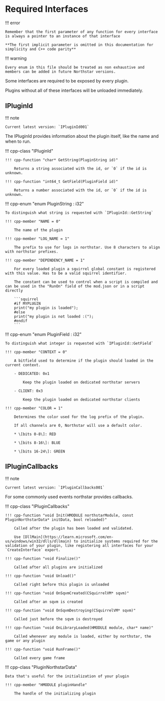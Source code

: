 # Required Interfaces

!!! error

    Remember that the first parameter of any function for every interface is always a pointer to an instance of that interface

    **The first implicit parameter is omitted in this documentation for simplicity and C++ code parity**

!!! warning

    Every enum in this file should be treated as non exhaustive and members can be added in future Northstar versions.

Some interfaces are required to be exposed by every plugin.

Plugins without all of these interfaces will be unloaded immediately.

## IPluginId

!!! note

    Current latest version: `IPluginId001`

The IPluginId provides information about the plugin itself, like the name and when to run.

!!! cpp-class "IPluginId"

    !!! cpp-function "char* GetString(PluginString id)"

        Returns a string associated with the id, or `0` if the id is unknown.

    !!! cpp-function "int64_t GetField(PluginField id)"

        Returns a number associated with the id, or `0` if the id is unknown.

!!! cpp-enum "enum PluginString : i32"

    To distinguish what string is requested with `IPluginId::GetString`

    !!! cpp-member "NAME = 0"

        The name of the plugin

    !!! cpp-member "LOG_NAME = 1"

        The prefix to use for logs in northstar. Use 8 characters to align with northstar prefixes.

    !!! cpp-member "DEPENDENCY_NAME = 1"

        For every loaded plugin a squirrel global constant is registered with this value. Has to be a valid squirrel identifier.

        The constant can be used to control when a script is compiled and can be used in the "RunOn" field of the mod.json or in a script directly

        ```squirrel
        #if MYPLUGIN
        print("my plugin is loaded");
        #else
        print("my plugin is not loaded :(");
        #endif
        ```

!!! cpp-enum "enum PluginField : i32"

    To distinguish what integer is requested with `IPluginId::GetField`

    !!! cpp-member "CONTEXT = 0"

        A bitfield used to determine if the plugin should loaded in the current context.

        - DEDICATED: 0x1

            Keep the plugin loaded on dedicated northstar servers

        - CLIENT: 0x3

            Keep the plugin loaded on dedicated northstar clients

    !!! cpp-member "COLOR = 1"

        Determines the color used for the log prefix of the plugin.

        If all channels are 0, Northstar will use a default color.

        * \[bits 0-8\]: RED

        * \[bits 8-16\]: BLUE

        * \[bits 16-24\]: GREEN

## IPluginCallbacks

!!! note

    Current latest version: `IPluginCallbacks001`


For some commonly used events northstar provides callbacks.

!!! cpp-class "IPluginCallbacks"

    !!! cpp-function "void Init(HMODULE northstarModule, const PluginNorthstarData* initData, bool reloaded)"

        Called after the plugin has been loaded and validated.

        Use [DllMain](https://learn.microsoft.com/en-us/windows/win32/dlls/dllmain) to initialize systems required for the validation of your plugin, like registering all interfaces for your `CreateInterface` export.

    !!! cpp-function "void Finalize()"

        Called after all plugins are initialized

    !!! cpp-function "void Unload()"

        Called right before this plugin is unloaded

    !!! cpp-function "void OnSqvmCreated(CSquirrelVM* sqvm)"

        Called after an sqvm is created

    !!! cpp-function "void OnSqvmDestroying(CSquirrelVM* sqvm)"

        Called just before the sqvm is destroyed

    !!! cpp-function "void OnLibraryLoaded(HMODULE module, char* name)"

        Called whenever any module is loaded, either by northstar, the game or any plugin

    !!! cpp-function "void RunFrame()"

        Called every game frame

!!! cpp-class "PluginNorthstarData"

    Data that's useful for the initialization of your plugin

    !!! cpp-member "HMODULE pluginHandle"

        The handle of the initializing plugin
